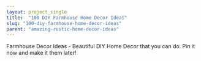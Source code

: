 ```yaml
---
layout: project_single
title:  "100 DIY Farmhouse Home Decor Ideas"
slug: "100-diy-farmhouse-home-decor-ideas"
parent: "amazing-rustic-home-decor-ideas"
---
```

Farmhouse Decor Ideas - Beautiful DIY Home Decor that you can do. Pin it now and make it them later!